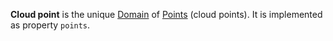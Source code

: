 
**Cloud point** is the unique [Domain](Domain.md) of [Points](Points.md) (cloud points). It is implemented as property `points`.
